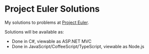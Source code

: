 Project Euler Solutions
=======================

My solutions to problems at [Project Euler](http://projecteuler.net).

Solutions will be available as:
* Done in C#, viewable as ASP.NET MVC
* Done in JavaScript/CoffeeScript/TypeScript, viewable as Node.js

